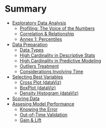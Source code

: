 # Summary

* [Exploratory Data Analysis]()
  * [Profiling: The Voice of the Numbers](exploratory_data_analysis/profiling.md)
  * [Correlation & Relationship](exploratory_data_analysis/correlation.md)
  * [Annex 1: Percentiles](exploratory_data_analysis/annex_1_profiling_percentiles.md)
* [Data Preparation]()
  * [Data Types](data_preparation/data_types.md)
  * [High Cardinality in Descriptive Stats](data_preparation/high_cardinality_descriptive_stats.md)
  * [High Cardinality in Predictive Modeling](data_preparation/high_cardinality_predictive_modeling.md)
  * [Outliers Treatment](data_preparation/outliers_treatment.md)
  * [Considerations Involving Time](data_preparation/considerations_involving_time.md)
* [Selecting Best Variables](selecting_best_variables/introduction.md)
  * [Cross Plot (dataViz)](selecting_best_variables/cross_plot.md)
  * [BoxPlot (dataViz)](selecting_best_variables/plotar_boxplot.md)
  * [Density Histogram (dataViz)](selecting_best_variables/plotar_histdens.md)
* [Scoring Data](scoring/scoring.md)
* [Assesing Model Performance](model_performance/introduction.md)
  * [Knowing the Error](model_performance/knowing_the_error.md)
  * [Out-of-Time Validation](model_performance/out_of_time_validation.md)
  * [Gain & Lift](model_performance/gain_lift.md)
